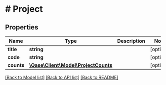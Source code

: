 # # Project

## Properties

Name | Type | Description | Notes
------------ | ------------- | ------------- | -------------
**title** | **string** |  | [optional]
**code** | **string** |  | [optional]
**counts** | [**\Qase\Client\Model\ProjectCounts**](ProjectCounts.md) |  | [optional]

[[Back to Model list]](../../README.md#models) [[Back to API list]](../../README.md#endpoints) [[Back to README]](../../README.md)
